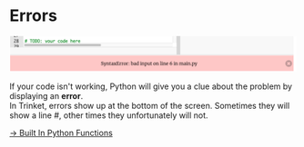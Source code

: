 # Errors

![](image-7.png)

If your code isn't working, Python will give you a clue about the problem by displaying an **error**.  
In Trinket, errors show up at the bottom of the screen. Sometimes they will show a line #, other times they unfortunately will not.

[\-> Built In Python Functions](/vpython-shapes-and-colors/03_builtInPythonFunctions.md)
